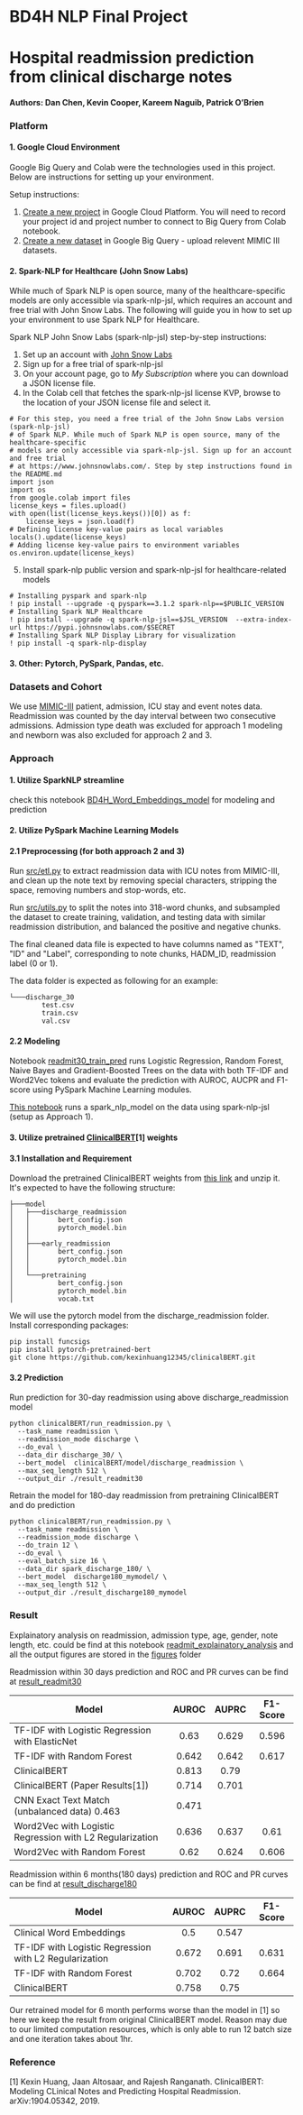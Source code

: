 # BD4H NLP Final Project
# Hospital readmission prediction from clinical discharge notes
#### Authors: Dan Chen, Kevin Cooper, Kareem Naguib, Patrick O’Brien

### Platform
#### 1. Google Cloud Environment  
Google Big Query and Colab were the technologies used in this project. Below are instructions for setting up your environment.  

Setup instructions:  
1. [Create a new project](https://cloud.google.com/resource-manager/docs/creating-managing-projects) in Google Cloud Platform. You will need to record your project id and project number to connect to Big Query from Colab notebook.
2. [Create a new dataset](https://cloud.google.com/bigquery/docs/quickstarts/quickstart-cloud-console) in Google Big Query - upload relevent MIMIC III datasets. 

#### 2. Spark-NLP for Healthcare (John Snow Labs)
While much of Spark NLP is open source, many of the healthcare-specific
models are only accessible via spark-nlp-jsl, which requires an account and free trial with John Snow Labs. The following will guide you in how to set up your environment to use Spark NLP for Healthcare.   

Spark NLP John Snow Labs (spark-nlp-jsl) step-by-step instructions:
1. Set up an account with [John Snow Labs](https://www.johnsnowlabs.com/)
2. Sign up for a free trial of spark-nlp-jsl
3. On your account page, go to _My Subscription_ where you can download a JSON license file.
4. In the Colab cell that fetches the spark-nlp-jsl license KVP, browse to the location of your JSON license file and select it.
```
# For this step, you need a free trial of the John Snow Labs version (spark-nlp-jsl)
# of Spark NLP. While much of Spark NLP is open source, many of the healthcare-specific
# models are only accessible via spark-nlp-jsl. Sign up for an account and free trial
# at https://www.johnsnowlabs.com/. Step by step instructions found in the README.md
import json
import os
from google.colab import files
license_keys = files.upload()
with open(list(license_keys.keys())[0]) as f:
    license_keys = json.load(f)
# Defining license key-value pairs as local variables
locals().update(license_keys)
# Adding license key-value pairs to environment variables
os.environ.update(license_keys)
```
5. Install spark-nlp public version and spark-nlp-jsl for healthcare-related models
```
# Installing pyspark and spark-nlp
! pip install --upgrade -q pyspark==3.1.2 spark-nlp==$PUBLIC_VERSION
# Installing Spark NLP Healthcare
! pip install --upgrade -q spark-nlp-jsl==$JSL_VERSION  --extra-index-url https://pypi.johnsnowlabs.com/$SECRET
# Installing Spark NLP Display Library for visualization
! pip install -q spark-nlp-display
```

#### 3. Other: Pytorch, PySpark, Pandas, etc.

### Datasets and Cohort  
We use [MIMIC-III](https://mimic.mit.edu/) patient, admission, ICU stay and event notes data.  
Readmission was counted by the day interval between two consecutive admissions. Admission type death was excluded for approach 1 modeling and newborn was also excluded for approach 2 and 3.  


### Approach
#### 1. Utilize SparkNLP streamline  
check this notebook [BD4H_Word_Embeddings_model](https://github.gatech.edu/kcooper72/bd4h_nlp_final_project/blob/main/BD4H_Word_Embeddings_Model.ipynb) for modeling and prediction
 

#### 2. Utilize PySpark Machine Learning Models
#### 2.1 Preprocessing (for both approach 2 and 3)   
Run [src/etl.py](https://github.gatech.edu/kcooper72/bd4h_nlp_final_project/blob/main/src/etl.py) to extract readmission data with ICU notes from MIMIC-III, and clean up the note text by removing special characters, stripping the space, removing numbers and stop-words, etc.   

Run [src/utils.py](https://github.gatech.edu/kcooper72/bd4h_nlp_final_project/blob/main/src/utils.py) to split the notes into 318-word chunks, and subsampled the dataset to create training, validation, and testing data with similar readmission distribution, and balanced the positive and negative chunks.

The final cleaned data file is expected to have columns named as "TEXT", "ID" and "Label", corresponding to note chunks, HADM_ID, readmission label (0 or 1).  

The data folder is expected as following for an example:
```
└───discharge_30
        test.csv
        train.csv
        val.csv
```
#### 2.2 Modeling
Notebook [readmit30_train_pred](https://github.gatech.edu/kcooper72/bd4h_nlp_final_project/blob/main/src/readmit30_train_pred.ipynb) runs Logistic Regression, Random Forest, Naive Bayes and Gradient-Boosted Trees on the data with both TF-IDF and Word2Vec tokens and evaluate the prediction with AUROC, AUCPR and F1-score using PySpark Machine Learning modules.


[This notebook](https://github.gatech.edu/kcooper72/bd4h_nlp_final_project/blob/main/src/notebook.ipynb) runs a spark_nlp_model on the data using spark-nlp-jsl (setup as Approach 1).


#### 3. Utilize pretrained [ClinicalBERT](https://github.com/kexinhuang12345/clinicalBERT.git)[1] weights
#### 3.1 Installation and Requirement
Download the pretrained ClinicalBERT weights from [this link](https://drive.google.com/file/d/1t8L9w-r88Q5-sfC993x2Tjt1pu--A900/view) and unzip it. It's expected to have the following structure:
```
├───model
│   ├───discharge_readmission
│   │       bert_config.json
│   │       pytorch_model.bin
│   │
│   ├───early_readmission
│   │       bert_config.json
│   │       pytorch_model.bin
│   │
│   └───pretraining
│           bert_config.json
│           pytorch_model.bin
│           vocab.txt
```
We will use the pytorch model from the discharge_readmission folder.  
Install corresponding packages:
```
pip install funcsigs
pip install pytorch-pretrained-bert
git clone https://github.com/kexinhuang12345/clinicalBERT.git
```
#### 3.2 Prediction
Run prediction for 30-day readmission using above discharge_readmission model
```
python clinicalBERT/run_readmission.py \
  --task_name readmission \
  --readmission_mode discharge \
  --do_eval \
  --data_dir discharge_30/ \
  --bert_model  clinicalBERT/model/discharge_readmission \
  --max_seq_length 512 \
  --output_dir ./result_readmit30
```
Retrain the model for 180-day readmission from pretraining ClinicalBERT and do prediction
```
python clinicalBERT/run_readmission.py \
  --task_name readmission \
  --readmission_mode discharge \
  --do_train 12 \
  --do_eval \
  --eval_batch_size 16 \
  --data_dir spark_discharge_180/ \
  --bert_model  discharge180_mymodel/ \
  --max_seq_length 512 \
  --output_dir ./result_discharge180_mymodel
```

### Result
Explainatory analysis on readmission, admission type, age, gender, note length, etc. could be find at this notebook [readmit_explainatory_analysis](https://github.gatech.edu/kcooper72/bd4h_nlp_final_project/blob/main/readmit_explainatory_analysis.ipynb) and all the output figures are stored in the [figures](https://github.gatech.edu/kcooper72/bd4h_nlp_final_project/blob/main/figures) folder

Readmission within 30 days prediction and ROC and PR curves can be find at [result_readmit30](https://github.gatech.edu/kcooper72/bd4h_nlp_final_project/blob/main/src/result_readmit30)

| Model	| AUROC |	AUPRC |	F1-Score |
| ------------- |:-------------:|:-------------:|:-------------:|
| TF-IDF with Logistic Regression with ElasticNet|	0.63|	0.629|	0.596|
|TF-IDF with Random Forest|	0.642|	0.642|	0.617|
|ClinicalBERT|	0.813|	0.79||	
|ClinicalBERT (Paper Results[1])|	0.714|	0.701||	
|CNN Exact Text Match (unbalanced data)	0.463	|	0.471|
|Word2Vec with Logistic Regression with L2 Regularization|	0.636|	0.637|	0.61|
|Word2Vec with Random Forest	|0.62|	0.624|	0.606|


Readmission within 6 months(180 days) prediction and ROC and PR curves can be find at [result_discharge180](https://github.gatech.edu/kcooper72/bd4h_nlp_final_project/blob/main/src/discharge180_mymodel)

|Model|	AUROC|	AUPRC|	F1-Score|
| ------------- |:-------------:|:-------------:|:-------------:|
|Clinical Word Embeddings|	0.5|	0.547|	|
|TF-IDF with Logistic Regression with L2 Regularization	|0.672|	0.691|	0.631|
|TF-IDF with Random Forest|	0.702|	0.72|	0.664|
|ClinicalBERT|0.758|	0.75 | |	

Our retrained model for 6 month performs worse than the model in [1] so here we keep the result from original ClinicalBERT model. Reason may due to our limited computation resources, which is only able to run 12 batch size and one iteration takes about 1hr.

### Reference
[1] Kexin Huang, Jaan Altosaar, and Rajesh Ranganath. ClinicalBERT: Modeling CLinical Notes and Predicting Hospital Readmission. arXiv:1904.05342, 2019.